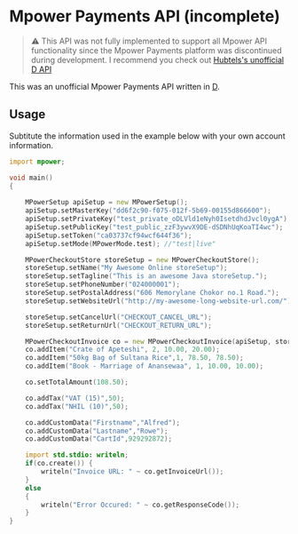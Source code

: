 # Mpower Payments API (incomplete)

> :warning: This API was not fully implemented to support all Mpower API functionality 
> since the Mpower Payments platform was discontinued during development. I recommend you check out [Hubtels's unofficial D API](https://github.com/aberba/hubtel)

This was an unofficial Mpower Payments API written in [D](https://dlang.org).

## Usage
Subtitute the information used in the example below with your own account information.

```d
import mpower;

void main()
{
	
    MPowerSetup apiSetup = new MPowerSetup();
    apiSetup.setMasterKey("dd6f2c90-f075-012f-5b69-00155d866600");
    apiSetup.setPrivateKey("test_private_oDLVld1eNyh0IsetdhdJvcl0ygA");
    apiSetup.setPublicKey("test_public_zzF3ywvX9DE-dSDNhUqKoaTI4wc");
    apiSetup.setToken("ca03737cf94wcf644f36"); 
    apiSetup.setMode(MPowerMode.test); //"test|live"

    MPowerCheckoutStore storeSetup = new MPowerCheckoutStore();
    storeSetup.setName("My Awesome Online storeSetup");
    storeSetup.setTagline("This is an awesome Java storeSetup.");
    storeSetup.setPhoneNumber("024000001");
    storeSetup.setPostalAddress("606 Memorylane Chokor no.1 Road.");
    storeSetup.setWebsiteUrl("http://my-awesome-long-website-url.com/");

    storeSetup.setCancelUrl("CHECKOUT_CANCEL_URL");
    storeSetup.setReturnUrl("CHECKOUT_RETURN_URL");

    MPowerCheckoutInvoice co = new MPowerCheckoutInvoice(apiSetup, storeSetup);
    co.addItem("Crate of Apeteshi", 2, 10.00, 20.00);
    co.addItem("50kg Bag of Sultana Rice",1, 78.50, 78.50);
    co.addItem("Book - Marriage of Anansewaa", 1, 10.00, 10.00);

    co.setTotalAmount(108.50);

    co.addTax("VAT (15)",50);
    co.addTax("NHIL (10)",50);

    co.addCustomData("Firstname","Alfred");
    co.addCustomData("Lastname","Rowe");
    co.addCustomData("CartId",929292872);

    import std.stdio: writeln;
    if(co.create()) {
       	writeln("Invoice URL: " ~ co.getInvoiceUrl());
    }
    else
    {
      	writeln("Error Occured: " ~ co.getResponseCode());
    }
}
```